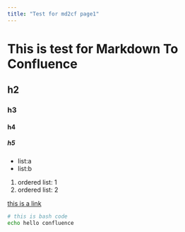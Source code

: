 ```yaml
---
title: "Test for md2cf page1"
---
```

# This is test for Markdown To Confluence

## h2

### h3

#### h4

##### h5

- list:a
- list:b

1. ordered list: 1
2. ordered list: 2

[this is a link](#)

```bash
# this is bash code
echo hello confluence
```
